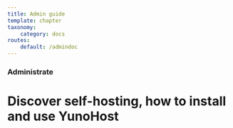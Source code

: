 ```yaml
---
title: Admin guide
template: chapter
taxonomy:
    category: docs
routes:
    default: /admindoc
---
```


### Administrate

# Discover self-hosting, how to install and use YunoHost
